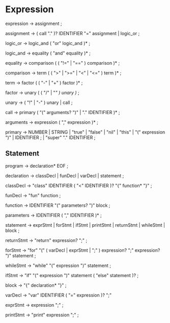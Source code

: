 # Expression
expression     → assignment ;

assignment     → ( call "." )? IDENTIFIER "=" assignment
                | logic_or ;

logic_or       → logic_and ( "or" logic_and )* ;

logic_and      → equality ( "and" equality )* ;

equality       → comparison ( ( "!=" | "==" ) comparison )* ;

comparison     → term ( ( ">" | ">=" | "<" | "<=" ) term )* ;

term           → factor ( ( "-" | "+" ) factor )* ;

factor         → unary ( ( "/" | "*" ) unary )* ;

unary          → ( "!" | "-" ) unary
                  | call ;

call           → primary ( "(" arguments? ")" | "." IDENTIFIER )* ;

arguments      → expression ( "," expression )* ;

primary        → NUMBER | STRING | "true" | "false" | "nil" | "this"
                  | "(" expression ")" 
                  | IDENTIFIER ;
                  | "super" "." IDENTIFIER ;

## Statement
program        → declaration* EOF ;

declaration    → classDecl
                | funDecl
                | varDecl
                | statement ;

classDecl      → "class" IDENTIFIER ( "<" IDENTIFIER )? "{" function* "}" ;

funDecl        → "fun" function ;

function       → IDENTIFIER "(" parameters? ")" block ;

parameters     → IDENTIFIER ( "," IDENTIFIER )* ;

statement      → exprStmt
                | forStmt
                | ifStmt
                | printStmt
                | returnStmt
                | whileStmt
                | block ;

returnStmt     → "return" expression? ";" ;

forStmt        → "for" "(" ( varDecl | exprStmt | ";" )
                expression? ";"
                expression? ")" statement ;

whileStmt      → "while" "(" expression ")" statement ;

ifStmt         → "if" "(" expression ")" statement
                ( "else" statement )? ;

block          → "{" declaration* "}" ;

varDecl        → "var" IDENTIFIER ( "=" expression )? ";"

exprStmt       → expression ";" ;

printStmt      → "print" expression ";" ;